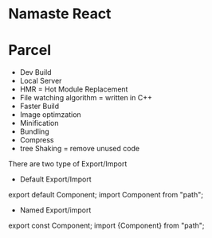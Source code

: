 # Namaste React 

# Parcel
- Dev Build
- Local Server
- HMR = Hot Module Replacement
- File watching algorithm = written in C++
- Faster Build
- Image optimzation
- Minification
- Bundling
- Compress
- tree Shaking = remove unused code


There are two type of Export/Import

- Default Export/Import

export default Component;
import Component from "path";

- Named Export/import

export const Component;
import {Component} from "path";